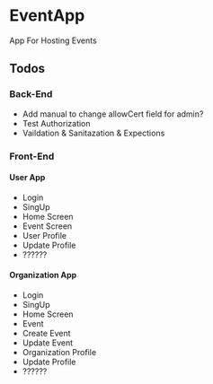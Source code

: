 # EventApp
<p> App For Hosting Events  </p>  

## Todos 

### Back-End
- Add manual to change allowCert field for admin?
- Test Authorization 
- Vaildation & Sanitazation & Expections 


### Front-End 

#### User App
- Login
- SingUp
- Home Screen
- Event Screen
- User Profile
- Update Profile
- ??????

#### Organization App
- Login
- SingUp
- Home Screen
- Event
- Create Event
- Update Event
- Organization Profile
- Update Profile
- ??????









